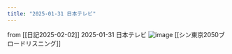 ```yaml
---
title: "2025-01-31 日本テレビ"
---
```


from [[日記2025-02-02]]
2025-01-31 日本テレビ
![image](https://gyazo.com/425b81c1fb6d533c652d3127a3906ae3/thumb/1000)
[[シン東京2050ブロードリスニング]]
